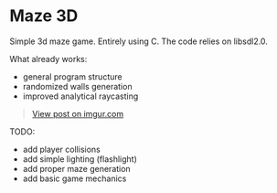 # Maze 3D
Simple 3d maze game. Entirely using C.
The code relies on libsdl2.0.

What already works:
  - general program structure
  - randomized walls generation
  - improved analytical raycasting
  
<blockquote class="imgur-embed-pub" lang="en" data-id="crtFBh9"><a href="https://imgur.com/crtFBh9">View post on imgur.com</a></blockquote><script async src="//s.imgur.com/min/embed.js" charset="utf-8"></script>
 
TODO:
  - add player collisions
  - add simple lighting (flashlight)
  - add proper maze generation
  - add basic game mechanics
